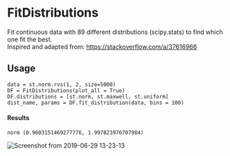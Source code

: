 # FitDistributions

Fit continuous data with 89 different distributions (scipy.stats) to find which one fit the best.\
Inspired and adapted from: https://stackoverflow.com/a/37616966 

## Usage
```
data = st.norm.rvs(1, 2, size=5000)
DF = FitDistributions(plot_all = True)
DF.distributions = [st.norm, st.maxwell, st.uniform]
dist_name, params = DF.fit_distribution(data, bins = 100)
```

#### Results
```
norm (0.9603151469277776, 1.997823976707984) 
```

![Screenshot from 2019-06-29 13-23-13](https://user-images.githubusercontent.com/20289509/60386843-0fe29400-9a71-11e9-9952-77558ea2b246.png)
